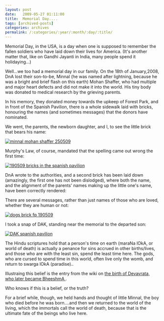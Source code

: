 ```yaml
---
layout: post
date:	2009-05-27 01:11:00
title:  Memorial Day....
tags: [archived-posts]
categories: archives
permalink: /:categories/:year/:month/:day/:title/
---
```

Memorial Day, in the USA, is a day when one is supposed to remember the fallen soldiers who have laid down their lives for America. (It's another matter that, like on Gandhi Jayanti in India, many people spend it holidaying...)

Well...we too had a memorial day in our family. On the 18th of January,2008, DnA lost their son-to-be, Minnal (he was named after lightning, because he was a bright and brief flash on this earth)  Mohan Shaffer, who had multiple and major heart defects and did not make it into the world. His tiny body was donated to medical research by the grieving parents.

In his memory, they donated money towards the upkeep of Forest Park, and in front of the Spanish Pavilion, there is a whole sidewalk laid with bricks, honouring the names (and sometimes messages) that the donors have nominated.

We went, the parents, the newborn daughter, and I, to see the little brick that bears his name:

<a href="http://s562.photobucket.com/albums/ss67/pugaippadam/?action=view&current=IMG_0935.jpg" target="_blank"><img src="http://i562.photobucket.com/albums/ss67/pugaippadam/IMG_0935.jpg" border="0" alt="minnal mohan shaffer 250509"></a>



<lj-cut text="more about it">

Murphy's Law, of course, mandated that the spelling came out wrong the first time:


<a href="http://s562.photobucket.com/albums/ss67/pugaippadam/?action=view&current=IMG_0716.jpg" target="_blank"><img src="http://i562.photobucket.com/albums/ss67/pugaippadam/IMG_0716.jpg" border="0" alt="190509 bricks in the spanish pavilion"></a>




DnA wrote to the authorities, and a second brick has been laid down (amazingly, the first one has not been dislodged), where both the name, and the alignment of the parents' names making up the little one's name, have been correctly rendered:


There are several messages, rather than just names of those who are loved, whether they are human or not:


<a href="http://s562.photobucket.com/albums/ss67/pugaippadam/?action=view&current=IMG_0714.jpg" target="_blank"><img src="http://i562.photobucket.com/albums/ss67/pugaippadam/IMG_0714.jpg" border="0" alt="dogs brick fp 190509"></a>


</lj-cut>



I took a snap of DAK, standing near the memorial to the departed son:

<a href="http://s562.photobucket.com/albums/ss67/pugaippadam/?action=view&current=IMG_0713.jpg" target="_blank"><img src="http://i562.photobucket.com/albums/ss67/pugaippadam/IMG_0713.jpg" border="0" alt="DAK spanish pavilion"></a>


The Hindu scriptures hold that a person's time on earth (maraNa lOkA, or world of death) is actually a penance for sins accrued in other births/lives, and those who are with the least sin, spend the least time here. The gods, who are cursed to spend time in this world, often live only the womb, and return to swarga lOkA (paradise)..

Illustraing this belief is  the entry from the wiki on <a href="Eight children were born to this union, the eighth of which was Bhishma himself. The seven siblings born before him were drowned by their mother Ganga in order to break their curse — as they were http://en.wikipedia.org/wiki/Bhishmaincarnations of the aforementioned Vasus"> the birth of Devavrata, who later became <a href="http://en.wikipedia.org/wiki/Bhishma"> BheeshmA </a>.

Who knows if this is a belief, or the truth? 

For a brief while, though, we held hands and thought of little Minnal, the boy who died before he was born....and then we returned to the world of the living, which the immortals call the world of death, because that is the ultimate fate of the beings who live here.
